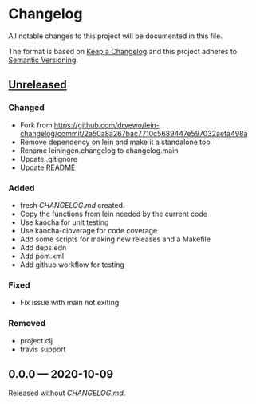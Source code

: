 # Changelog

All notable changes to this project will be documented in this file.

The format is based on [Keep a Changelog](http://keepachangelog.com)
and this project adheres to [Semantic Versioning](http://semver.org/spec/v2.0.0.html).


## [Unreleased]
### Changed
- Fork from https://github.com/dryewo/lein-changelog/commit/2a50a8a267bac7710c5689447e597032aefa498a
- Remove dependency on lein and make it a standalone tool
- Rename leiningen.changelog to changelog.main
- Update .gitignore
- Update README
### Added
- fresh _CHANGELOG.md_ created.
- Copy the functions from lein needed by the current code
- Use kaocha for unit testing
- Use kaocha-cloverage for code coverage
- Add some scripts for making new releases and a Makefile
- Add deps.edn
- Add pom.xml
- Add github workflow for testing
### Fixed
- Fix issue with main not exiting
### Removed
- project.clj
- travis support

## 0.0.0 — 2020-10-09
Released without _CHANGELOG.md_.


[Unreleased]: https://github.com/ageneau/keepachangelog/compare/0.0.0...HEAD
